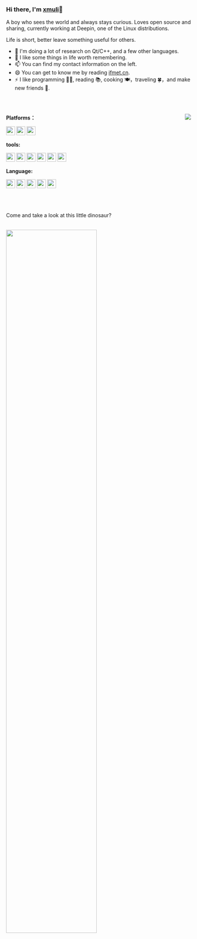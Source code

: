 ### Hi there, I'm [xmuli](https://ifmet.cn)👋
A boy who sees the world and always stays curious. Loves open source and sharing, currently working at Deepin, one of the Linux distributions.  

Life is short, better leave something useful for others.


- 🔭 I'm doing a lot of research on Qt/C++, and a few other languages.
- 🌱 I like some things in life worth remembering.
- 📫 You can find my contact information on the left.
- 😄 You can get to know me by reading [ifmet.cn](https://ifmet.cn).
- ⚡ I like programming 👨‍💻, reading 📚, cooking 🍽，traveling 🍀，and make new friends 🙈.

<br>

<br>

<a href="https://github.com/xmuli"><img align="right" src="https://github-readme-stats.vercel.app/api?username=xmuli&count_private=true&show_icons=true"/></a>

**Platforms：**

<code><img src="https://cdn.jsdelivr.net/gh/xmuli/xmuliPic@pic/2020/linux.svg" width="24"/></code> <code><img src="https://cdn.jsdelivr.net/gh/xmuli/xmuliPic@pic/2020/mac.svg" width="24"/></code> <code><img src="https://cdn.jsdelivr.net/gh/xmuli/xmuliPic@pic/2020/Windows.svg" width="24"/></code>

**tools:**

<code><img src="https://cdn.jsdelivr.net/gh/xmuli/xmuliPic@pic/2020/qtcreator.svg" width="24"/></code> <code><img src="https://cdn.jsdelivr.net/gh/xmuli/xmuliPic@pic/2020/vs.svg" width="24"/></code> <code><img src="https://cdn.jsdelivr.net/gh/xmuli/xmuliPic@pic/2020/vscode.svg" width="24"/></code> <code><img src="https://cdn.jsdelivr.net/gh/xmuli/xmuliPic@pic/2020/vim-gtk.svg" width="24"/></code> <code><img src="https://cdn.jsdelivr.net/gh/xmuli/xmuliPic@pic/2020/git.svg" width="24"/></code> <code><img src="https://cdn.jsdelivr.net/gh/xmuli/xmuliPic@pic/2020/gnu.svg" width="24"/></code>

**Language:**

<code><img src="https://cdn.jsdelivr.net/gh/xmuli/xmuliPic@pic/2020/c%20(3).svg" width="24"/></code> <code><img src="https://cdn.jsdelivr.net/gh/xmuli/xmuliPic@pic/2020/icons8-c++.svg" width="24"/></code> <code><img src="https://cdn.jsdelivr.net/gh/xmuli/xmuliPic@pic/2020/Sql%20Server.svg" width="24"/></code> <code><img src="https://cdn.jsdelivr.net/gh/xmuli/xmuliPic@pic/2020/rust.svg" width="24"/></code> <code><img src="https://cdn.jsdelivr.net/gh/xmuli/xmuliPic@pic/2020/HTML.svg" width="24"/></code>

<br>

<br>

Come and take a look at this little dinosaur?

<br>
<img align="left" src="https://cdn.jsdelivr.net/gh/xmuli/xmuliPic@pic/2020/dino.gif" width="70%"/>
